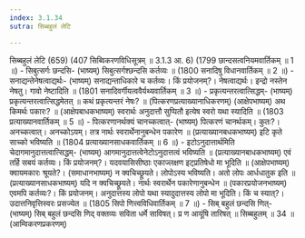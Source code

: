 ```yaml
---
index: 3.1.34
sutra: सिब्बहुलं लेटि

---
```

सिब्बहुलं लेटि (659) (407 सिब्विकरणविधिसूत्रम् ॥ 3.1.3 आ. 6) (1799 छान्दसत्वनियमवार्तिकम् ॥ 1 ॥) - सिबुत्सर्गः छन्दसि- (भाष्यम्) सिबुत्सर्गश्छन्दसि कर्तव्यः ॥ (1800 सनादिषु विधानवार्तिकम् ॥ 2 ॥) - सनाद्यन्तेनेषत्वाद्यर्थः- (भाष्यम्) सनाद्यन्ताधिकारे च कर्तव्यः। किं प्रयोजनम्?। नेषत्वाद्यर्थः। इन्द्रो नस्तेन नेषतु। गावो नेष्टादिति ॥ (1801 सनादिवर्गीयत्ववैर्यथ्यवार्तिकम् ॥ 3 ॥) - प्रकृत्यन्तरत्वात्सिद्धम्- (भाष्यम्) प्रकृत्यन्तरत्वात्सिद्धमेतत् ॥ कथं प्रकृत्यन्तरं नेषः? ॥ (पित्करणप्रत्याख्यानाधिकरणम्) (आक्षेपभाष्यम्) अथ किमर्थः पकारः? ॥ (आक्षेपबाधकभाष्यम्) स्वरार्थः अनुदात्तौ सुप्पितौ इत्येष स्वरो यथा स्यादिति ॥ (1803 प्रत्याख्यानवार्तिकम् ॥ 5 ॥) - पित्करणानर्थक्यं चानच्कत्वात्- (भाष्यम्) पित्करणं चानर्थकम्। कुतः?। अनच्कत्वात्। अनच्कोऽयम्। तत्र नार्थः स्वरार्थेनानुबन्धेन पकारेण ॥ (प्रत्याख्यानबधकभाष्यम्) इटि कृते साच्को भविष्यति ॥ (1804 प्रत्याख्यानसाधकवार्तिकम् ॥ 6 ॥) - इटोऽनुदात्तार्थमिति चेदागमानुदात्तत्वात्सिद्धम्- (भाष्यम्) आगमानुदात्तत्वेनेटोऽनुदात्तत्वं भविष्यति ॥ (प्रत्याख्यानबाधकभाष्यम्) एवं तर्हि सबयं कर्तव्यः। किं प्रयोजनम्?। यदवयासिसीष्ठाः एकाज्लक्षण इट्प्रतिषेधो मा भूदिति ॥ (आक्षेपभाष्यम्) क्वायमकारः श्रूयते?। (समाधानभाष्यम्) न क्वचिच्छ्रूयते। लोपोऽस्य भविष्यति। अतो लोपः आर्धधातुक इति ॥ (प्रत्याख्यानसाधकभाष्यम्) यदि न क्वचिच्छ्रूयते। नार्थः स्वरार्थेन पकारेणानुबन्धेन ॥ (पकारप्रयोजनभाष्यम्) एवमपि कर्तव्यः?। किं प्रयोजनम्। अनुदात्तस्य लोपो यथा स्यादुदात्तस्य लोपो मा भूदिति। किं च स्यात्?। उदात्तनिवृत्तिस्वरः प्रसज्येत ॥ (1805 सिपो णित्त्वविधिवार्तिकम् ॥ 7 ॥) - सिब् बहुलं छन्दसि णित्- (भाष्यम्) सिब् बहुलं छन्दसि णिद् वक्तव्यः सविता धर्मे साविषत्। प्र ण आयूंषि तारिषत् ॥ सिब्बहुलम् ॥ 34 ॥ (आम्विकरणप्रकरणम्)
